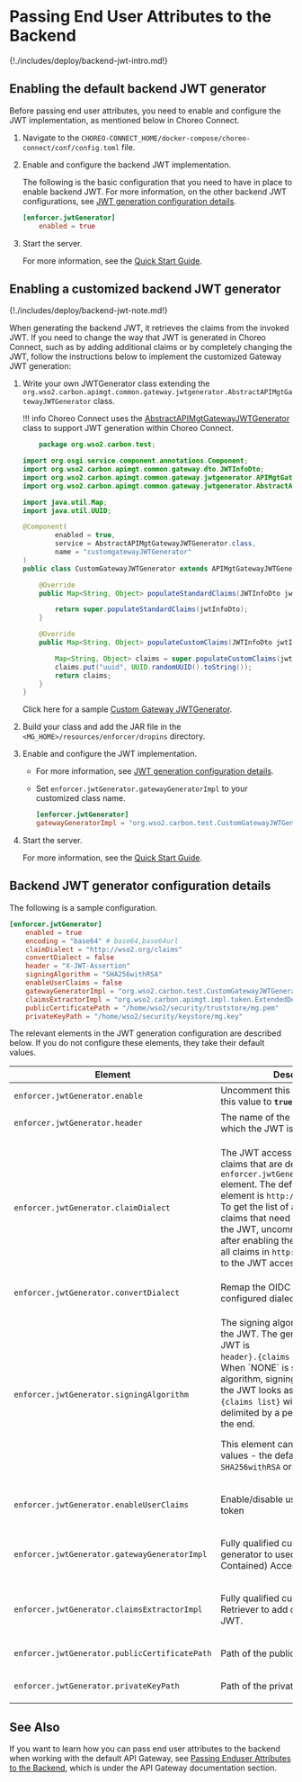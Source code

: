 # Passing End User Attributes to the Backend

{!./includes/deploy/backend-jwt-intro.md!}

## Enabling the default backend JWT generator

Before passing end user attributes, you need to enable and configure the JWT implementation, as mentioned below in Choreo Connect.

1. Navigate to the `CHOREO-CONNECT_HOME/docker-compose/choreo-connect/conf/config.toml` file.

2. Enable and configure the backend JWT implementation.

     The following is the basic configuration that you need to have in place to enable backend JWT. For more information, on the other backend JWT configurations, see [JWT generation configuration details](#backend-jwt-generator-configuration-details).

    ```toml
    [enforcer.jwtGenerator]
        enabled = true
    ```

3. Start the server.
 
     For more information, see the [Quick Start Guide]({{base_path}}/deploy-and-publish/deploy-on-gateway/choreo-connect/getting-started/quick-start-guide-docker-with-apim/).

## Enabling a customized backend JWT generator

{!./includes/deploy/backend-jwt-note.md!}

When generating the backend JWT, it retrieves the claims from the invoked JWT. If you need to change the way that JWT is generated in Choreo Connect, such as by adding additional claims or by completely changing the JWT, follow the instructions below to implement the customized Gateway JWT generation:

1. Write your own JWTGenerator class extending the `org.wso2.carbon.apimgt.common.gateway.jwtgenerator.AbstractAPIMgtGatewayJWTGenerator` class.

    !!! info
        Choreo Connect uses the [AbstractAPIMgtGatewayJWTGenerator](https://github.com/wso2/carbon-apimgt/blob/master/components/apimgt/org.wso2.carbon.apimgt.common.gateway/src/main/java/org/wso2/carbon/apimgt/common/gateway/jwtgenerator/AbstractAPIMgtGatewayJWTGenerator.java) class to support JWT generation within Choreo Connect.

    ```java
        package org.wso2.carbon.test;

    import org.osgi.service.component.annotations.Component;
    import org.wso2.carbon.apimgt.common.gateway.dto.JWTInfoDto;
    import org.wso2.carbon.apimgt.common.gateway.jwtgenerator.APIMgtGatewayJWTGeneratorImpl;
    import org.wso2.carbon.apimgt.common.gateway.jwtgenerator.AbstractAPIMgtGatewayJWTGenerator;

    import java.util.Map;
    import java.util.UUID;

    @Component(
            enabled = true,
            service = AbstractAPIMgtGatewayJWTGenerator.class,
            name = "customgatewayJWTGenerator"
    )
    public class CustomGatewayJWTGenerator extends APIMgtGatewayJWTGeneratorImpl {

        @Override
        public Map<String, Object> populateStandardClaims(JWTInfoDto jwtInfoDto) {

            return super.populateStandardClaims(jwtInfoDto);
        }

        @Override
        public Map<String, Object> populateCustomClaims(JWTInfoDto jwtInfoDto) {

            Map<String, Object> claims = super.populateCustomClaims(jwtInfoDto);
            claims.put("uuid", UUID.randomUUID().toString());
            return claims;
        }
    }
    ```

    Click here for a sample [Custom Gateway JWTGenerator](https://github.com/wso2/samples-apim/tree/master/CustomGatewayJWTGenerator).

2. Build your class and add the JAR file in the `<MG_HOME>/resources/enforcer/dropins` directory.

3. Enable and configure the JWT implementation.

     - For more information, see [JWT generation configuration details](#backend-jwt-generator-configuration-details).

     - Set `enforcer.jwtGenerator.gatewayGeneratorImpl` to your customized class name.

        ```toml
        [enforcer.jwtGenerator]
        gatewayGeneratorImpl = "org.wso2.carbon.test.CustomGatewayJWTGenerator"
        ```

4. Start the server.

     For more information, see the [Quick Start Guide]({{base_path}}/deploy-and-publish/deploy-on-gateway/choreo-connect/getting-started/quick-start-guide-docker-with-apim/).
    
## Backend JWT generator configuration details


The following is a sample configuration.

```toml
[enforcer.jwtGenerator]
    enabled = true
    encoding = "base64" # base64,base64url
    claimDialect = "http://wso2.org/claims"
    convertDialect = false
    header = "X-JWT-Assertion"
    signingAlgorithm = "SHA256withRSA"
    enableUserClaims = false
    gatewayGeneratorImpl = "org.wso2.carbon.test.CustomGatewayJWTGenerator"
    claimsExtractorImpl = "org.wso2.carbon.apimgt.impl.token.ExtendedDefaultClaimsRetriever"
    publicCertificatePath = "/home/wso2/security/truststore/mg.pem"
    privateKeyPath = "/home/wso2/security/keystore/mg.key"
```

The relevant elements in the JWT generation configuration are described below. If you do not configure these elements, they take their default values.

<table>
<thead>
<tr class="header">
<th><b>Element</b></th>
<th><b>Description</b></th>
<th><b>Default Value</b></th>
</tr>
</thead>
<tbody>
<tr class="odd">
<td><pre><code>enforcer.jwtGenerator.enable</code></pre></td>
<td>Uncomment this property and set this value to <strong><code>true</code></strong> to enable JWT.</td>
<td>false</td>
</tr>
<tr class="even">
<td><pre><code>enforcer.jwtGenerator.header</code></pre></td>
<td>The name of the HTTP header to which the JWT is attached.</td>
<td>X-JWT-Assertion</td>
</tr>
<tr class="even">
<td><pre><code>enforcer.jwtGenerator.claimDialect</code></pre></td>
<td><div class="content-wrapper">
<p>The JWT access token contains all claims that are defined in the <code>enforcer.jwtGenerator.claimDialect</code> element. The default value of this element is <code>http://wso2.org/claims</code>. To get the list of a specific user's claims that need to be included in the JWT, uncomment this element after enabling the JWT. It will include all claims in <code>http://wso2.org/claims</code> to the JWT access token.</p>
</div></td>
<td>http://wso2.org/claims</td>
</tr>
<tr class="even">
<td><pre><code>enforcer.jwtGenerator.convertDialect</code></pre></td>
<td>Remap the OIDC claims into the configured dialect</td>
<td>false</td>
</tr>
<tr class="even">
<td><pre><code>enforcer.jwtGenerator.signingAlgorithm</code></pre></td>
<td><p>The signing algorithm is used to sign the JWT. The general format of the JWT is <code>              {token header}.{claims list}.{signature}</code>. When `NONE` is specified as the algorithm, signing is turned off and the JWT looks as <code>{token header}.{claims list}</code> with two strings delimited by a period and a period at the end.</p>
<p>This element can have only two values - the default values are <code>SHA256withRSA</code> or <code>NONE</code>.</p></td>
<td>SHA256withRSA</td>
</tr>
<tr class="even">
<td><pre><code>enforcer.jwtGenerator.enableUserClaims</code></pre></td>
<td><p>Enable/disable user claims in the token</p></td>
<td><code>false</code></td>
</tr>
<tr class="odd">
<td><pre><code>enforcer.jwtGenerator.gatewayGeneratorImpl</code></pre></td>
<td><p>Fully qualified custom JWT generator to used in JWT(Self Contained) Access Tokens.</p></td>
<td><code>org.wso2.carbon.apimgt.common.gateway.jwtgenerator.APIMgtGatewayJWTGeneratorImpl</code></td>
</tr>
<tr class="even">
<td><pre><code>enforcer.jwtGenerator.claimsExtractorImpl</code></pre></td>
<td><p>Fully qualified custom Claim Retriever to add custom claims into JWT.</p></td>
<td><code>org.wso2.carbon.apimgt.impl.token.ExtendedDefaultClaimsRetriever</code></td>
</tr>
<tr class="even">
<td><pre><code>enforcer.jwtGenerator.publicCertificatePath</code></pre></td>
<td><p>Path of the public certificate</p></td>
<td><code>/home/wso2/security/truststore/mg.pem</code></td>
</tr>
<tr class="even">
<td><pre><code>enforcer.jwtGenerator.privateKeyPath</code></pre></td>
<td><p>Path of the private key</p></td>
<td><code>/home/wso2/security/keystore/mg.key</code></td>
</tr>
</tbody>
</table>

## See Also

If you want to learn how you can pass end user attributes to the backend when working with the default API Gateway, see [Passing Enduser Attributes to the Backend]({{base_path}}/deploy-and-publish/deploy-on-gateway/api-gateway/passing-enduser-attributes-to-the-backend-via-api-gateway), which is under the API Gateway documentation section.
